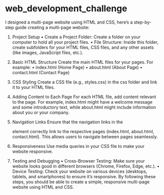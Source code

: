 # web_development_challenge
I designed a multi-page website using HTML and CSS, here’s a step-by-step guide creating a multi-page website:

1. Project Setup
•	Create a Project Folder: Create a folder on your computer to hold all your project files.
•	File Structure: Inside this folder, create subfolders for your HTML files, CSS files, and any other assets (like images, JavaScript files, etc.).

2. Basic HTML Structure
Create the main HTML files for your pages. For example:
•	index.html (Home Page)
•	about.html (About Page)
•	contact.html (Contact Page)

3. CSS Styling
Create a CSS file (e.g., styles.css) in the css folder and link it to your HTML files.

4. Adding Content to Each Page
For each HTML file, add content relevant to the page. For example, index.html might have a welcome message and some introductory text, while about.html might include information about you or your company.

5. Navigation Links
Ensure that the navigation links in the <nav> element correctly link to the respective pages (index.html, about.html, contact.html). This allows users to navigate between pages seamlessly.

6. Responsiveness
Use media queries in your CSS file to make your website responsive.

7. Testing and Debugging
•	Cross-Browser Testing: Make sure your website looks good in different browsers (Chrome, Firefox, Edge, etc.).
•	Device Testing: Check your website on various devices (desktops, tablets, and smartphones) to ensure it’s responsive.
By following these steps, you should be able to create a simple, responsive multi-page website using HTML and CSS.




